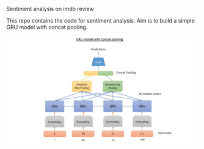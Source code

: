 Sentiment analysis on imdb review

This repo contains the code for sentiment analysis.
Aim is to build a simple GRU model with concat pooling.

![Concat Pooling model architecture](/data/Slide2.jpg)

